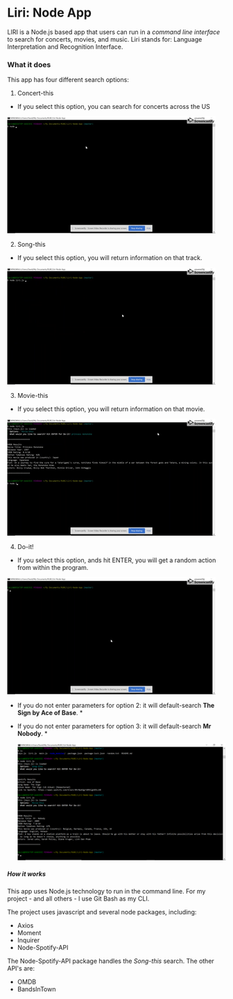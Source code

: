 # Liri: Node App
 LIRI is a Node.js based app that users can run in a *command line interface* to search for concerts, movies, and music.
 Liri stands for: Language Interpretation and Recognition Interface.

### What it does
This app has four different search options:
1. Concert-this
  * If you select this option, you can search for concerts across the US

  ![GIF of Concert-this](./images/concert-this.gif)

2. Song-this
  * If you select this option, you will return information on that track.

  ![GIF of Song-this](./images/song-this.gif)

3. Movie-this
  * If you select this option, you will return information on that movie.

  ![GIF of Movie-this](./images/movie-this.gif)

4. Do-it!
  * If you select this option, ands hit ENTER, you will get a random action from within the program.

  ![GIF of Do-it](./images/do-this.gif)

* If you do not enter parameters for option 2: it will default-search __The Sign by Ace of Base__. *
* If you do not enter parameters for option 3: it will default-search __Mr Nobody__. *

  ![JPG of Defaults](./images/defaults.png)

##### How it works
This app uses Node.js technology to run in the command line. For my project - and all others - I use Git Bash as my CLI.

The project uses javascript and several node packages, including:
* Axios
* Moment
* Inquirer
* Node-Spotify-API

The Node-Spotify-API package handles the *Song-this* search. The other API's are:
* OMDB
* BandsInTown
